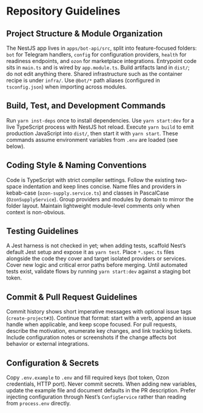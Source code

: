 # Repository Guidelines

## Project Structure & Module Organization
The NestJS app lives in `apps/bot-api/src`, split into feature-focused folders: `bot` for Telegram handlers, `config` for configuration providers, `health` for readiness endpoints, and `ozon` for marketplace integrations. Entrypoint code sits in `main.ts` and is wired by `app.module.ts`. Build artifacts land in `dist/`; do not edit anything there. Shared infrastructure such as the container recipe is under `infra/`. Use `@bot/*` path aliases (configured in `tsconfig.json`) when importing across modules.

## Build, Test, and Development Commands
Run `yarn inst-deps` once to install dependencies. Use `yarn start:dev` for a live TypeScript process with NestJS hot reload. Execute `yarn build` to emit production JavaScript into `dist/`, then start it with `yarn start`. These commands assume environment variables from `.env` are loaded (see below).

## Coding Style & Naming Conventions
Code is TypeScript with strict compiler settings. Follow the existing two-space indentation and keep lines concise. Name files and providers in kebab-case (`ozon-supply.service.ts`) and classes in PascalCase (`OzonSupplyService`). Group providers and modules by domain to mirror the folder layout. Maintain lightweight module-level comments only when context is non-obvious.

## Testing Guidelines
A Jest harness is not checked in yet; when adding tests, scaffold Nest’s default Jest setup and expose it as `yarn test`. Place `*.spec.ts` files alongside the code they cover and target isolated providers or services. Cover new logic and critical error paths before merging. Until automated tests exist, validate flows by running `yarn start:dev` against a staging bot token.

## Commit & Pull Request Guidelines
Commit history shows short imperative messages with optional issue tags (`create-project#3`). Continue that format: start with a verb, append an issue handle when applicable, and keep scope focused. For pull requests, describe the motivation, enumerate key changes, and link tracking tickets. Include configuration notes or screenshots if the change affects bot behavior or external integrations.

## Configuration & Secrets
Copy `.env.example` to `.env` and fill required keys (bot token, Ozon credentials, HTTP port). Never commit secrets. When adding new variables, update the example file and document defaults in the PR description. Prefer injecting configuration through Nest’s `ConfigService` rather than reading from `process.env` directly.
